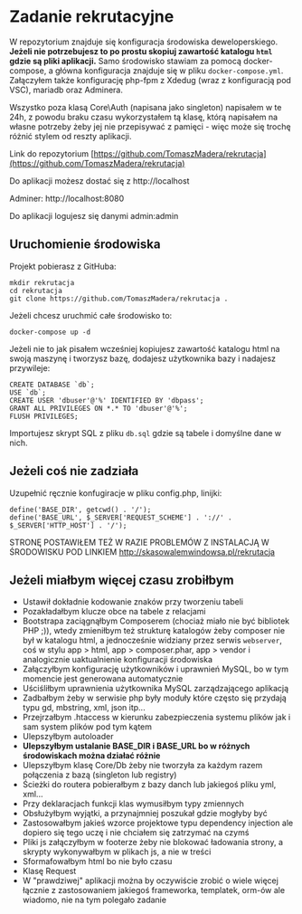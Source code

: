 
# Zadanie rekrutacyjne

W repozytorium znajduje się konfiguracja środowiska deweloperskiego. **Jeżeli nie potrzebujesz to po prostu skopiuj 
zawartość katalogu `html` gdzie są pliki aplikacji.** Samo środowisko stawiam za pomocą docker-compose, a główna 
konfiguracja znajduje się w pliku `docker-compose.yml`. Załączyłem także konfigurację php-fpm z Xdedug (wraz z 
konfiguracją pod VSC), mariadb oraz Adminera.

Wszystko poza klasą Core\Auth (napisana jako singleton) napisałem w te 24h, z powodu braku czasu wykorzystałem tą 
klasę, którą napisałem na własne potrzeby żeby jej nie przepisywać z pamięci - więc może się trochę różnić stylem od 
reszty aplikacji.

Link do repozytorium [https://github.com/TomaszMadera/rekrutacja](https://github.com/TomaszMadera/rekrutacja)

Do aplikacji możesz dostać się z http://localhost

Adminer: http://localhost:8080

Do aplikacji logujesz się danymi admin:admin

## Uruchomienie środowiska

Projekt pobierasz z GitHuba:

```
mkdir rekrutacja
cd rekrutacja
git clone https://github.com/TomaszMadera/rekrutacja .
```

Jeżeli chcesz uruchmić całe środowisko to:

```
docker-compose up -d
```

Jeżeli nie to jak pisałem wcześniej kopiujesz zawartość katalogu html na swoją maszynę i tworzysz bazę, dodajesz użytkownika bazy i nadajesz przywileje:
```
CREATE DATABASE `db`; 
USE `db`;
CREATE USER 'dbuser'@'%' IDENTIFIED BY 'dbpass';
GRANT ALL PRIVILEGES ON *.* TO 'dbuser'@'%';
FLUSH PRIVILEGES;
```

Importujesz skrypt SQL z pliku `db.sql` gdzie są tabele i domyślne dane w nich.

## Jeżeli coś nie zadziała

Uzupełnić ręcznie konfugiracje w pliku config.php, linijki:
```
define('BASE_DIR', getcwd() . '/');
define('BASE_URL', $_SERVER['REQUEST_SCHEME'] . '://' . $_SERVER['HTTP_HOST'] . '/');
```

STRONĘ POSTAWIŁEM TEŻ W RAZIE PROBLEMÓW Z INSTALACJĄ W ŚRODOWISKU POD LINKIEM http://skasowalemwindowsa.pl/rekrutacja

## Jeżeli miałbym więcej czasu zrobiłbym

- Ustawił dokładnie kodowanie znaków przy tworzeniu tabeli
- Pozakładałbym klucze obce na tabele z relacjami
- Bootstrapa zaciągnąłbym Composerem (chociaż miało nie być bibliotek PHP ;)), wtedy zmieniłbym też strukturę 
katalogów żeby composer nie był w katalogu html, a jednocześnie widziany przez serwis `webserver`, coś w stylu 
app > html, app > composer.phar, app > vendor i analogicznie uaktualnienie konfiguracji środowiska
- Załączyłbym konfigurację użytkowników i uprawnień MySQL, bo w tym momencie jest generowana automatycznie 
- Uściśliłbym uprawnienia użytkownika MySQL zarządzającego aplikacją
- Zadbałbym żeby w serwisie php były moduły które często się przydają typu gd, mbstring, xml, json itp...
- Przejrzałbym .htaccess w kierunku zabezpieczenia systemu plików jak i sam system plików pod tym kątem
- Ulepszyłbym autoloader
- **Ulepszyłbym ustalanie BASE_DIR i BASE_URL bo w różnych środowiskach można działać różnie**
- Ulepszyłbym klasę Core/Db żeby nie tworzyła za każdym razem połączenia z bazą (singleton lub registry)
- Ścieżki do routera pobierałbym z bazy danch lub jakiegoś pliku yml, xml...
- Przy deklaracjach funkcji klas wymusiłbym typy zmiennych
- Obsłużyłbym wyjątki, a przynajmniej poszukał gdzie mogłyby być
- Zastosowałbym jakieś wzorce projektowe typu dependency injection ale dopiero się tego uczę i nie chciałem się
zatrzymać na czymś
- Pliki js załączyłbym w footerze żeby nie blokować ładowania strony, a skrypty wykonywałbym w plikach js, a nie w treści
- Sformafowałbym html bo nie było czasu
- Klasę Request
- W "prawdziwej" aplikacji można by oczywiście zrobić o wiele więcej łącznie z zastosowaniem jakiegoś frameworka, templatek, orm-ów 
ale wiadomo, nie na tym polegało zadanie